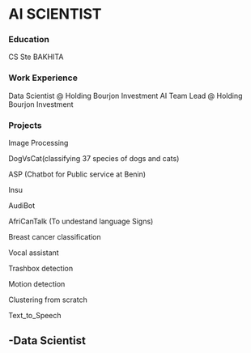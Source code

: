 # AI SCIENTIST 
### Education
CS Ste BAKHITA

### Work Experience 
Data Scientist @ Holding Bourjon Investment 
AI Team Lead   @ Holding Bourjon Investment

### Projects
Image Processing
  
DogVsCat(classifying 37 species of dogs and cats)

ASP (Chatbot for Public service at Benin) 

Insu

AudiBot

AfriCanTalk (To undestand language Signs)

Breast cancer classification

Vocal assistant

Trashbox detection

Motion detection

Clustering from scratch 

Text_to_Speech 




-Data Scientist 
-
